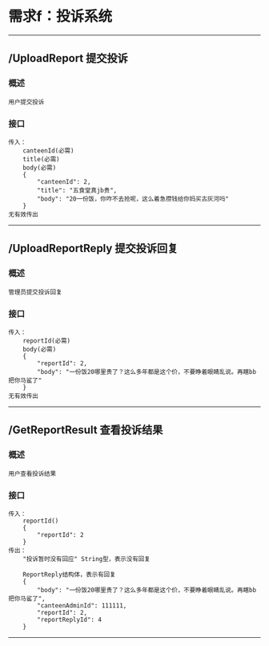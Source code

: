 # 需求f：投诉系统
***

## /UploadReport 提交投诉
### 概述
    用户提交投诉
### 接口
    传入：
        canteenId(必需) 
        title(必需)
        body(必需)
        {
            "canteenId": 2,
            "title": "五食堂真jb贵",
            "body": "20一份饭，你咋不去抢呢，这么着急攒钱给你妈买古灰河吗"
        }
    无有效传出
***

## /UploadReportReply 提交投诉回复
### 概述
    管理员提交投诉回复
### 接口
    传入：
        reportId(必需)
        body(必需)
        {
            "reportId": 2,
            "body": "一份饭20哪里贵了？这么多年都是这个价，不要睁着眼睛乱说。再瞎bb把你马鲨了"
        }
    无有效传出
***

## /GetReportResult 查看投诉结果
### 概述
    用户查看投诉结果
### 接口
    传入：
        reportId()
        {
            "reportId": 2
        }
    传出：
        "投诉暂时没有回应" String型，表示没有回复
        
        ReportReply结构体，表示有回复
        {
            "body": "一份饭20哪里贵了？这么多年都是这个价，不要睁着眼睛乱说。再瞎bb把你马鲨了",
            "canteenAdminId": 111111,
            "reportId": 2,
            "reportReplyId": 4
        }
***